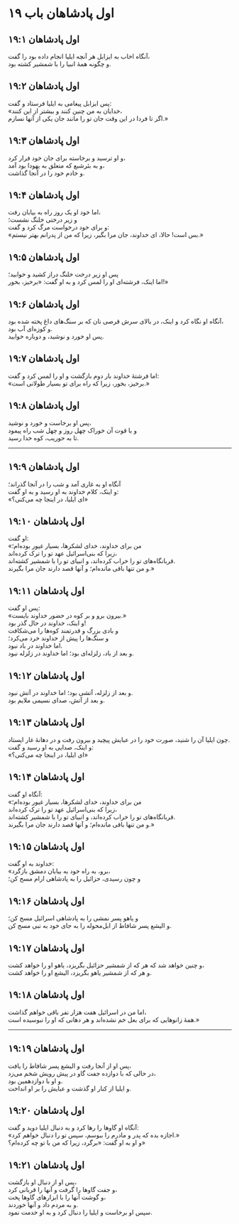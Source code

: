 # اول پادشاهان باب ۱۹

## اول پادشاهان ۱۹:۱

آنگاه اخاب به ایزابل هر آنچه ایلیا انجام داده بود را گفت،  
و چگونه همهٔ انبیا را با شمشیر کشته بود.

## اول پادشاهان ۱۹:۲

پس ایزابل پیغامی به ایلیا فرستاد و گفت:  
«خدایان به من چنین کنند و بیشتر از این کنند،  
اگر تا فردا در این وقت جان تو را مانند جان یکی از آنها نسازم.»

## اول پادشاهان ۱۹:۳

و او ترسید و برخاسته برای جان خود فرار کرد،  
و به بئرشبع که متعلق به یهودا بود آمد،  
و خادم خود را در آنجا گذاشت.

## اول پادشاهان ۱۹:۴

اما خود او یک روز راه به بیابان رفت،  
و زیر درختی خلنگ نشست؛  
و برای خود درخواست مرگ کرد و گفت:  
«بس است! حالا، ای خداوند، جان مرا بگیر، زیرا که من از پدرانم بهتر نیستم.»

## اول پادشاهان ۱۹:۵

پس او زیر درخت خلنگ دراز کشید و خوابید؛  
اما اینک، فرشته‌ای او را لمس کرد و به او گفت: «برخیز، بخور!»

## اول پادشاهان ۱۹:۶

آنگاه او نگاه کرد و اینک، در بالای سرش قرصی نان که بر سنگ‌های داغ پخته شده بود،  
و کوزه‌ای آب بود.  
پس او خورد و نوشید، و دوباره خوابید.

## اول پادشاهان ۱۹:۷

اما فرشتهٔ خداوند بار دوم بازگشت و او را لمس کرد و گفت:  
«برخیز، بخور، زیرا که راه برای تو بسیار طولانی است.»

## اول پادشاهان ۱۹:۸

پس او برخاست و خورد و نوشید،  
و با قوت آن خوراک چهل روز و چهل شب راه پیمود  
تا به حوریب، کوه خدا رسید.

---

## اول پادشاهان ۱۹:۹

آنگاه او به غاری آمد و شب را در آنجا گذراند؛  
و اینک، کلام خداوند به او رسید و به او گفت:  
«ای ایلیا، در اینجا چه می‌کنی؟»

## اول پادشاهان ۱۹:۱۰

او گفت:  
«من برای خداوند، خدای لشکرها، بسیار غیور بوده‌ام؛  
زیرا که بنی‌اسرائیل عهد تو را ترک کرده‌اند،  
قربانگاه‌های تو را خراب کرده‌اند، و انبیای تو را با شمشیر کشته‌اند.  
و من تنها باقی مانده‌ام؛ و آنها قصد دارند جان مرا بگیرند.»

## اول پادشاهان ۱۹:۱۱

پس او گفت:  
«بیرون برو و بر کوه در حضور خداوند بایست.»  
و اینک، خداوند در حال گذر بود!  
و بادی بزرگ و قدرتمند کوه‌ها را می‌شکافت  
و سنگ‌ها را پیش از خداوند خرد می‌کرد؛  
اما خداوند در باد نبود.  
و بعد از باد، زلزله‌ای بود؛ اما خداوند در زلزله نبود.

## اول پادشاهان ۱۹:۱۲

و بعد از زلزله، آتشی بود؛ اما خداوند در آتش نبود.  
و بعد از آتش، صدای نسیمی ملایم بود.

## اول پادشاهان ۱۹:۱۳

چون ایلیا آن را شنید، صورت خود را در عبایش پیچید و بیرون رفت و در دهانهٔ غار ایستاد.  
و اینک، صدایی به او رسید و گفت:  
«ای ایلیا، در اینجا چه می‌کنی؟»

## اول پادشاهان ۱۹:۱۴

آنگاه او گفت:  
«من برای خداوند، خدای لشکرها، بسیار غیور بوده‌ام؛  
زیرا که بنی‌اسرائیل عهد تو را ترک کرده‌اند،  
قربانگاه‌های تو را خراب کرده‌اند، و انبیای تو را با شمشیر کشته‌اند.  
و من تنها باقی مانده‌ام؛ و آنها قصد دارند جان مرا بگیرند.»

## اول پادشاهان ۱۹:۱۵

خداوند به او گفت:  
«برو، به راه خود به بیابان دمشق بازگرد،  
و چون رسیدی، حزائیل را به پادشاهی ارام مسح کن؛

## اول پادشاهان ۱۹:۱۶

و یاهو پسر نمشی را به پادشاهی اسرائیل مسح کن؛  
و الیشع پسر شافاط از ابل‌محوله را به جای خود به نبی مسح کن.

## اول پادشاهان ۱۹:۱۷

و چنین خواهد شد که هر که از شمشیر حزائیل بگریزد، یاهو او را خواهد کشت،  
و هر که از شمشیر یاهو بگریزد، الیشع او را خواهد کشت.

## اول پادشاهان ۱۹:۱۸

اما من در اسرائیل هفت هزار نفر باقی خواهم گذاشت،  
همهٔ زانوهایی که برای بعل خم نشده‌اند و هر دهانی که او را نبوسیده است.»

---

## اول پادشاهان ۱۹:۱۹

پس او از آنجا رفت و الیشع پسر شافاط را یافت،  
در حالی که با دوازده جفت گاو در پیش رویش شخم می‌زد،  
و او با دوازدهمین بود.  
و ایلیا از کنار او گذشت و عبایش را بر او انداخت.

## اول پادشاهان ۱۹:۲۰

آنگاه او گاوها را رها کرد و به دنبال ایلیا دوید و گفت:  
«اجازه بده که پدر و مادرم را ببوسم، سپس تو را دنبال خواهم کرد.»  
و او به او گفت: «برگرد، زیرا که من با تو چه کرده‌ام؟»

## اول پادشاهان ۱۹:۲۱

پس او از دنبال او بازگشت،  
و جفت گاوها را گرفت و آنها را قربانی کرد،  
و گوشت آنها را با ابزارهای گاوها پخت،  
و به مردم داد و آنها خوردند.  
سپس او برخاست و ایلیا را دنبال کرد و به او خدمت نمود.
